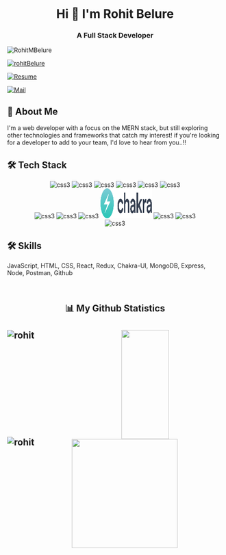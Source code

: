 <h1 align="center" >Hi 👋 I'm Rohit Belure</h1>
<h3 align="center">A Full Stack Developer</h3>

<p align="left"> <img src="https://komarev.com/ghpvc/?username=RohitMBelure&label=Visitors&color=0e75b6&style=flat" alt="RohitMBelure" /> </p>

<p align="left"> <a href="https://rohitmbelure.github.io/" target="blank"><img src="https://img.shields.io/badge/Portfolio_-000?style=for-the-badge&logo=ko-fi&logoColor=gold" alt="rohitBelure" /></a> </p>

<p align="left"> <a href="https://drive.google.com/file/d/150saF0j1619BSD4q1EGijU96TW_Z3vo7/view?usp=sharing" target="blank"><img src="https://img.shields.io/badge/Resume_-000?style=for-the-badge&logo=files&logoColor=green" alt="Resume"/></a> </p>

<p align="left"> <a href="mailto:rohitbelure128@gmail.com" target="blank"><img src="https://img.shields.io/badge/Reach_to_me_via_Mail_-000?style=for-the-badge&logo=gmail&logoColor=pink" alt="Mail" /></a> </p>

## 🚀 About Me

I'm a web developer with a focus on the MERN stack,
but still exploring other technologies and frameworks that catch my interest! if you're looking for a developer to add to your team, I'd love to hear from you..!!

## 🛠 Tech Stack

<div > 
<div align="center" > 
<img src="https://camo.githubusercontent.com/8292a3950122da8e47d34e5402cc31853cad0e8bc4095a0ff5b34ddaf8e44dfd/68747470733a2f2f7777772e766563746f726c6f676f2e7a6f6e652f6c6f676f732f6a6176617363726970742f6a6176617363726970742d617232312e737667" alt="css3" width="100" height="70"  /> 
<img src="https://camo.githubusercontent.com/ce5c1c07234a7e3a5224a86cad5c946f62b7ec77559986f7d1d32cc7a2f8c32c/68747470733a2f2f7777772e766563746f726c6f676f2e7a6f6e652f6c6f676f732f72656163746a732f72656163746a732d617232312e737667" alt="css3" width="100" height="70"  /> 
<img src="https://camo.githubusercontent.com/ac7ca48827aef70b332b0520d213fe6f4468b2db7d37d98d4287f215a4382ba9/68747470733a2f2f7777772e766563746f726c6f676f2e7a6f6e652f6c6f676f732f77335f68746d6c352f77335f68746d6c352d617232312e737667" alt="css3" width="100" height="70"  /> 
<img src="https://camo.githubusercontent.com/74f0f73d1bdb68c41273493a343cdbf487f6cf9a38bed2d104f4fd611aad9f74/68747470733a2f2f7777772e766563746f726c6f676f2e7a6f6e652f6c6f676f732f6865726f6b752f6865726f6b752d617232312e737667" alt="css3" width="100" height="70" /> 
<img src="https://upload.wikimedia.org/wikipedia/commons/thumb/d/d5/CSS3_logo_and_wordmark.svg/1200px-CSS3_logo_and_wordmark.svg.png" alt="css3" width="70" height="100"  /> 
<img src="https://miro.medium.com/max/800/1*4sxOPaVNwxrfZ9uxVbUaKg.jpeg" alt="css3" width="100" height="70"  /> 
</div>
<div align="center" >
<img src="https://w7.pngwing.com/pngs/846/87/png-transparent-mean-solution-stack-express-js-node-js-javascript-github-text-trademark-logo.png" alt="css3" width="100" height="70"  /> 
<img src="https://xendit.co/wp-content/uploads/2020/03/NodeArtboard-1.png" alt="css3" width="100" height="70"  /> 
<img src="https://1000logos.net/wp-content/uploads/2020/08/MongoDB-Logo.jpg" alt="css3" width="100" height="70"  />
<img src="https://raw.githubusercontent.com/chakra-ui/chakra-ui/main/logo/logo-colored@2x.png?raw=true" alt="css3" width="120" height="70"  />
<img src="https://cdn.worldvectorlogo.com/logos/vercel.svg" alt="css3" width="120" height="70"  />
<img src="https://upload.wikimedia.org/wikipedia/commons/thumb/b/b8/Netlify_logo.svg/2560px-Netlify_logo.svg.png" alt="css3" width="120" height="50"  />
</div>
<div align="center" >
<img src="https://upload.wikimedia.org/wikipedia/commons/c/c2/Postman_%28software%29.png" alt="css3" width="120" height="50"  />
</div>
</div>

## 🛠 Skills

JavaScript, HTML, CSS, React, Redux, Chakra-UI, MongoDB, Express, Node, Postman, Github

<br />
<h2 align="center">📊 My Github Statistics<h2>
<div>
  <img align="left" src="https://github-readme-streak-stats.herokuapp.com/?user=RohitMBelure&theme=radical" alt="rohit" height="250px" width="47%" />
  <img align="right" src="https://github-readme-stats.vercel.app/api?username=RohitMBelure&show_icons=true&theme=radical" height="255px" width="47%"/>
<div>

<div>
  <img align="left" src="https://github-readme-stats.vercel.app/api/top-langs/?username=RohitMBelure&theme=radical&langs_count=8" alt="rohit" height="260px" width="25%" />
  <img align="right" src="https://activity-graph.herokuapp.com/graph?username=RohitMBelure&theme=gruvbox&hide_border=true&area=true" height="255px" width="70%"/>
</div>
